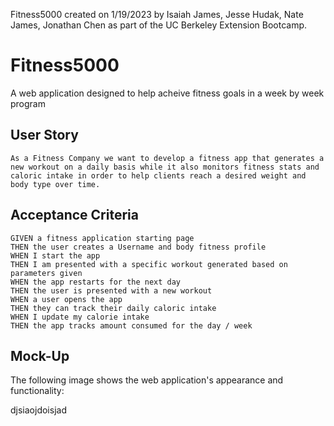 Fitness5000 created on 1/19/2023 by Isaiah James, Jesse Hudak, Nate James, Jonathan Chen as part of the UC Berkeley Extension Bootcamp.

# Fitness5000

A web application designed to help acheive fitness goals in a week by week program

## User Story

```
As a Fitness Company we want to develop a fitness app that generates a new workout on a daily basis while it also monitors fitness stats and caloric intake in order to help clients reach a desired weight and body type over time.
```

## Acceptance Criteria

```
GIVEN a fitness application starting page
THEN the user creates a Username and body fitness profile
WHEN I start the app
THEN I am presented with a specific workout generated based on parameters given
WHEN the app restarts for the next day
THEN the user is presented with a new workout
WHEN a user opens the app
THEN they can track their daily caloric intake
WHEN I update my calorie intake
THEN the app tracks amount consumed for the day / week
```

## Mock-Up

The following image shows the web application's appearance and functionality:

djsiaojdoisjad
